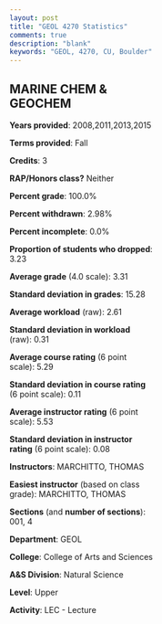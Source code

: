 ```yaml
---
layout: post
title: "GEOL 4270 Statistics"
comments: true
description: "blank"
keywords: "GEOL, 4270, CU, Boulder"
--- 
```

<head>
<script src="https://ajax.googleapis.com/ajax/libs/jquery/2.1.3/jquery.min.js"></script>
<script src="https://dl.dropboxusercontent.com/s/pc42nxpaw1ea4o9/highcharts.js?dl=0"></script>
<!-- <script src="../assets/js/highcharts.js"></script> -->
<style type="text/css">@font-face {
	font-family: "Bebas Neue";
	src: url(https://www.filehosting.org/file/details/544349/BebasNeue%20Regular.otf) format("opentype");
	}
	h1.Bebas { 
		font-family: "Bebas Neue", Verdana, Tahoma;
	}
</style>
</head>
<body>
	<div id="container" style="float: right; width: 45%; height: 88%; margin-left: 2.5%; margin-right: 2.5%;"></div>
	<script language="JavaScript">
		$(document).ready(function() {
		var chart = {type: 'column'};
		var title = {text: 'Grade Distribution'};
		var xAxis = {categories: ['A','B','C','D','F'],crosshair: true};
		var yAxis = {min: 0,title: {text: 'Percentage'}};
		var tooltip = {headerFormat: '<center><b><span style="font-size:20px">{point.key}</span></b></center>',
		               pointFormat: '<td style="padding:0"><b>{point.y:.1f}%</b></td>',
		               footerFormat: '</table>',shared: true,useHTML: true};
		var plotOptions = {column: {pointPadding: 0.0,borderWidth: 0}};  
		var credits = {enabled: false};var series= [{name: 'Percent',data: [51.67,35.0,13.33,0.0,0.0,]}];
		var json = {};
		json.chart = chart;
		json.title = title;
		json.tooltip = tooltip;
		json.xAxis = xAxis;
		json.yAxis = yAxis;  
		json.series = series;
		json.plotOptions = plotOptions;  
		json.credits = credits;
		$('#container').highcharts(json);
	});
	</script>
</body>
			   
## MARINE CHEM & GEOCHEM

**Years provided**: 2008,2011,2013,2015

**Terms provided**: Fall

**Credits**: 3

**RAP/Honors class?** Neither

**Percent grade**: 100.0%

**Percent withdrawn**: 2.98%

**Percent incomplete**: 0.0%

**Proportion of students who dropped**: 3.23

**Average grade** (4.0 scale): 3.31

**Standard deviation in grades**: 15.28

**Average workload** (raw): 2.61

**Standard deviation in workload** (raw): 0.31

**Average course rating** (6 point scale): 5.29

**Standard deviation in course rating** (6 point scale): 0.11

**Average instructor rating** (6 point scale): 5.53

**Standard deviation in instructor rating** (6 point scale): 0.08

**Instructors**: MARCHITTO, THOMAS

**Easiest instructor** (based on class grade): MARCHITTO, THOMAS

**Sections** (and **number of sections**): 001, 4

**Department**: GEOL

**College**: College of Arts and Sciences

**A&S Division**: Natural Science

**Level**: Upper

**Activity**: LEC - Lecture